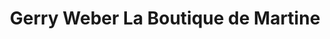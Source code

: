 ---
title: "Gerry Weber La Boutique de Martine"
url: /lannion/gerry-weber-la-boutique-de-martine/
shop: vêtements
---